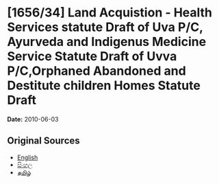 # [1656/34] Land Acquistion - Health Services statute Draft of Uva P/C, Ayurveda and Indigenus Medicine Service Statute Draft of Uvva P/C,Orphaned Abandoned and Destitute children Homes Statute Draft

**Date:** 2010-06-03

## Original Sources

- [English](https://documents.gov.lk/view/extra-gazettes/2010/6/1656-34_E.pdf)
- [සිංහල](https://documents.gov.lk/view/extra-gazettes/2010/6/1656-34_S.pdf)
- [தமிழ்](https://documents.gov.lk/view/extra-gazettes/2010/6/1656-34_T.pdf)

